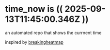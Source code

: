 # time_now is (( 2025-09-13T11:45:00.346Z ))

an automated repo that shows the currnent time

inspired by [breakingheatmap](https://github.com/breakingheatmap/breakingheatmap)